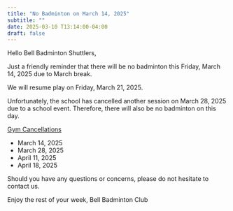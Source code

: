 ```yaml
---
title: "No Badminton on March 14, 2025"
subtitle: ""
date: 2025-03-10 T13:14:00-04:00
draft: false
---
```


Hello Bell Badminton Shuttlers,

Just a friendly reminder that there will be no badminton this Friday, March 14, 2025 due to March break.

We will resume play on Friday, March 21, 2025.

Unfortunately, the school has cancelled another session on March 28, 2025 due to a school event. Therefore, there will also be no badminton on this day.

<u>Gym Cancellations</u>
- March 14, 2025
- March 28, 2025
- April 11, 2025
- April 18, 2025

Should you have any questions or concerns, please do not hesitate to contact us.

Enjoy the rest of your week,
Bell Badminton Club
